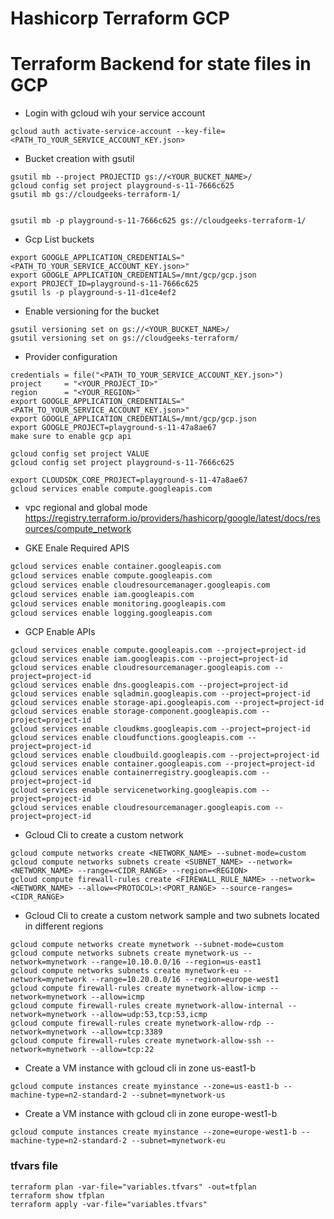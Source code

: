# Hashicorp Terraform GCP

# Terraform Backend for state files in GCP

- Login with gcloud wih your service account
```commandline
gcloud auth activate-service-account --key-file=<PATH_TO_YOUR_SERVICE_ACCOUNT_KEY.json>
```

- Bucket creation with gsutil
```commandline
gsutil mb --project PROJECTID gs://<YOUR_BUCKET_NAME>/
gcloud config set project playground-s-11-7666c625
gsutil mb gs://cloudgeeks-terraform-1/


gsutil mb -p playground-s-11-7666c625 gs://cloudgeeks-terraform-1/
```

- Gcp List buckets
```commandline
export GOOGLE_APPLICATION_CREDENTIALS="<PATH_TO_YOUR_SERVICE_ACCOUNT_KEY.json>"
export GOOGLE_APPLICATION_CREDENTIALS=/mnt/gcp/gcp.json
export PROJECT_ID=playground-s-11-7666c625
gsutil ls -p playground-s-11-d1ce4ef2
```

- Enable versioning for the bucket
```commandline
gsutil versioning set on gs://<YOUR_BUCKET_NAME>/
gsutil versioning set on gs://cloudgeeks-terraform/
```

- Provider configuration
```commandline
credentials = file("<PATH_TO_YOUR_SERVICE_ACCOUNT_KEY.json>")
project     = "<YOUR_PROJECT_ID>"
region      = "<YOUR_REGION>"
export GOOGLE_APPLICATION_CREDENTIALS="<PATH_TO_YOUR_SERVICE_ACCOUNT_KEY.json>"
export GOOGLE_APPLICATION_CREDENTIALS=/mnt/gcp/gcp.json
export GOOGLE_PROJECT=playground-s-11-47a8ae67
make sure to enable gcp api

gcloud config set project VALUE
gcloud config set project playground-s-11-7666c625

export CLOUDSDK_CORE_PROJECT=playground-s-11-47a8ae67
gcloud services enable compute.googleapis.com
```

- vpc regional and global mode https://registry.terraform.io/providers/hashicorp/google/latest/docs/resources/compute_network

- GKE Enale Required APIS
```bash
gcloud services enable container.googleapis.com
gcloud services enable compute.googleapis.com
gcloud services enable cloudresourcemanager.googleapis.com
gcloud services enable iam.googleapis.com
gcloud services enable monitoring.googleapis.com
gcloud services enable logging.googleapis.com
```

- GCP Enable APIs
```commandline
gcloud services enable compute.googleapis.com --project=project-id
gcloud services enable iam.googleapis.com --project=project-id
gcloud services enable cloudresourcemanager.googleapis.com --project=project-id
gcloud services enable dns.googleapis.com --project=project-id
gcloud services enable sqladmin.googleapis.com --project=project-id
gcloud services enable storage-api.googleapis.com --project=project-id
gcloud services enable storage-component.googleapis.com --project=project-id
gcloud services enable cloudkms.googleapis.com --project=project-id
gcloud services enable cloudfunctions.googleapis.com --project=project-id
gcloud services enable cloudbuild.googleapis.com --project=project-id
gcloud services enable container.googleapis.com --project=project-id
gcloud services enable containerregistry.googleapis.com --project=project-id
gcloud services enable servicenetworking.googleapis.com --project=project-id
gcloud services enable cloudresourcemanager.googleapis.com --project=project-id
```

- Gcloud Cli to create a custom network
```commandline
gcloud compute networks create <NETWORK_NAME> --subnet-mode=custom
gcloud compute networks subnets create <SUBNET_NAME> --network=<NETWORK_NAME> --range=<CIDR_RANGE> --region=<REGION>
gcloud compute firewall-rules create <FIREWALL_RULE_NAME> --network=<NETWORK_NAME> --allow=<PROTOCOL>:<PORT_RANGE> --source-ranges=<CIDR_RANGE>
```

- Gcloud Cli to create a custom network sample and two subnets located in different regions
```commandline
gcloud compute networks create mynetwork --subnet-mode=custom
gcloud compute networks subnets create mynetwork-us --network=mynetwork --range=10.10.0.0/16 --region=us-east1
gcloud compute networks subnets create mynetwork-eu --network=mynetwork --range=10.20.0.0/16 --region=europe-west1
gcloud compute firewall-rules create mynetwork-allow-icmp --network=mynetwork --allow=icmp
gcloud compute firewall-rules create mynetwork-allow-internal --network=mynetwork --allow=udp:53,tcp:53,icmp
gcloud compute firewall-rules create mynetwork-allow-rdp --network=mynetwork --allow=tcp:3389
gcloud compute firewall-rules create mynetwork-allow-ssh --network=mynetwork --allow=tcp:22
```

- Create a VM instance with gcloud cli in zone us-east1-b
```commandline
gcloud compute instances create myinstance --zone=us-east1-b --machine-type=n2-standard-2 --subnet=mynetwork-us
```
- Create a VM instance with gcloud cli in zone europe-west1-b
```commandline
gcloud compute instances create myinstance --zone=europe-west1-b --machine-type=n2-standard-2 --subnet=mynetwork-eu
```

### tfvars file
```commandline
terraform plan -var-file="variables.tfvars" -out=tfplan
terraform show tfplan
terraform apply -var-file="variables.tfvars"
```
